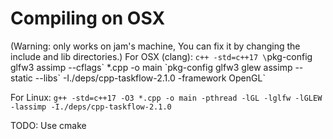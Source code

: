 # Compiling on OSX
(Warning: only works on jam's machine, You can fix it by changing the include and lib directories.)
For OSX (clang):
`c++ -std=c++17 \`pkg-config glfw3 assimp --cflags\` *.cpp -o main \`pkg-config glfw3 glew assimp --static --libs\` -I./deps/cpp-taskflow-2.1.0  -framework OpenGL`

For Linux:
`g++ -std=c++17 -O3 *.cpp -o main -pthread -lGL -lglfw -lGLEW -lassimp -I./deps/cpp-taskflow-2.1.0`

TODO: Use cmake

